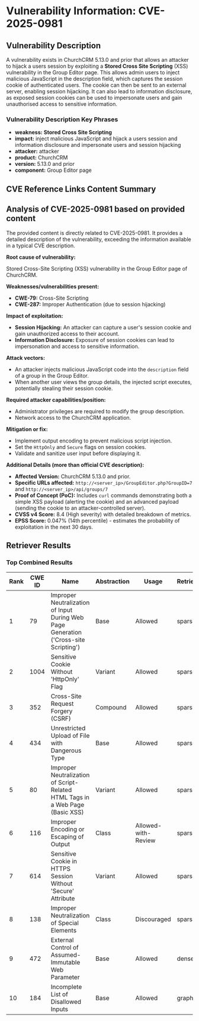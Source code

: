 # Vulnerability Information: CVE-2025-0981

## Vulnerability Description
A vulnerability exists in ChurchCRM 5.13.0 and prior that allows an attacker to hijack a users session by exploiting a **Stored Cross Site Scripting** (XSS) vulnerability in the Group Editor page. This allows admin users to inject malicious JavaScript in the description field, which captures the session cookie of authenticated users. The cookie can then be sent to an external server, enabling session hijacking. It can also lead to information disclosure, as exposed session cookies can be used to impersonate users and gain unauthorised access to sensitive information.

### Vulnerability Description Key Phrases
- **weakness:** **Stored Cross Site Scripting**
- **impact:** inject malicious JavaScript and hijack a users session and information disclosure and impersonate users and session hijacking
- **attacker:** attacker
- **product:** ChurchCRM
- **version:** 5.13.0 and prior
- **component:** Group Editor page

## CVE Reference Links Content Summary
## Analysis of CVE-2025-0981 based on provided content

The provided content is directly related to CVE-2025-0981. It provides a detailed description of the vulnerability, exceeding the information available in a typical CVE description.

**Root cause of vulnerability:**

Stored Cross-Site Scripting (XSS) vulnerability in the Group Editor page of ChurchCRM.

**Weaknesses/vulnerabilities present:**

*   **CWE-79:** Cross-Site Scripting
*   **CWE-287:** Improper Authentication (due to session hijacking)

**Impact of exploitation:**

*   **Session Hijacking:** An attacker can capture a user's session cookie and gain unauthorized access to their account.
*   **Information Disclosure:** Exposure of session cookies can lead to impersonation and access to sensitive information.

**Attack vectors:**

*   An attacker injects malicious JavaScript code into the `description` field of a group in the Group Editor.
*   When another user views the group details, the injected script executes, potentially stealing their session cookie.

**Required attacker capabilities/position:**

*   Administrator privileges are required to modify the group description.
*   Network access to the ChurchCRM application.

**Mitigation or fix:**

*   Implement output encoding to prevent malicious script injection.
*   Set the `HttpOnly` and `Secure` flags on session cookies.
*   Validate and sanitize user input before displaying it.

**Additional Details (more than official CVE description):**

*   **Affected Version:** ChurchCRM 5.13.0 and prior.
*   **Specific URLs affected:** `http://<server_ip>/GroupEditor.php?GroupID=7` and `http://<server_ip>/api/groups/7`
*   **Proof of Concept (PoC):**  Includes `curl` commands demonstrating both a simple XSS payload (alerting the cookie) and an advanced payload (sending the cookie to an attacker-controlled server).
*   **CVSS v4 Score:** 8.4 (High severity) with detailed breakdown of metrics.
*   **EPSS Score:** 0.047% (14th percentile) - estimates the probability of exploitation in the next 30 days.

## Retriever Results

### Top Combined Results

| Rank | CWE ID | Name | Abstraction | Usage  | Retrievers | Individual Scores |
|------|--------|------|-------------|-------|------------|-------------------|
| 1 | 79 | Improper Neutralization of Input During Web Page Generation ('Cross-site Scripting') | Base | Allowed | sparse | 0.624 |
| 2 | 1004 | Sensitive Cookie Without 'HttpOnly' Flag | Variant | Allowed | sparse | 0.589 |
| 3 | 352 | Cross-Site Request Forgery (CSRF) | Compound | Allowed | sparse | 0.587 |
| 4 | 434 | Unrestricted Upload of File with Dangerous Type | Base | Allowed | sparse | 0.547 |
| 5 | 80 | Improper Neutralization of Script-Related HTML Tags in a Web Page (Basic XSS) | Variant | Allowed | sparse | 0.542 |
| 6 | 116 | Improper Encoding or Escaping of Output | Class | Allowed-with-Review | sparse | 0.522 |
| 7 | 614 | Sensitive Cookie in HTTPS Session Without 'Secure' Attribute | Variant | Allowed | sparse | 0.521 |
| 8 | 138 | Improper Neutralization of Special Elements | Class | Discouraged | sparse | 0.519 |
| 9 | 472 | External Control of Assumed-Immutable Web Parameter | Base | Allowed | dense | 0.558 |
| 10 | 184 | Incomplete List of Disallowed Inputs | Base | Allowed | graph | 0.002 |

